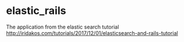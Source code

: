 # elastic_rails
The application from the elastic search tutorial http://iridakos.com/tutorials/2017/12/01/elasticsearch-and-rails-tutorial
